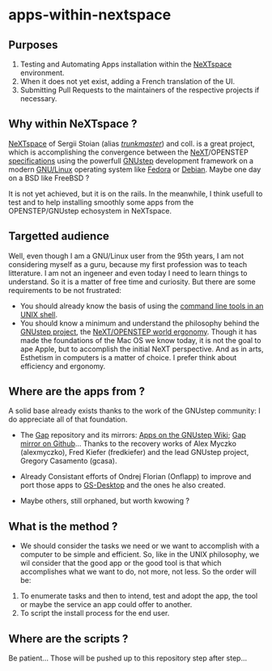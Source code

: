 # apps-within-nextspace

## Purposes
1) Testing and Automating Apps installation within the [NeXTspace](https://github.com/trunkmaster/nextspace) environment.
2) When it does not yet exist, adding a French translation of the UI.
3) Submitting Pull Requests to the maintainers of the respective projects if necessary.

## Why within NeXTspace ?
[NeXTspace](https://github.com/trunkmaster/nextspace) of Sergii Stoian (alias [*trunkmaster*](https://trunkmaster.github.io/)) and coll. is a great project, which is accomplishing the convergence between the [NeXT](https://www.nextcomputers.org/forums/index.php)/OPENSTEP [specifications](https://www.gnustep.org/resources/OpenStepSpec/OpenStepSpec.html) using the powerfull [GNUstep](https://www.gnustep.org/) development framework on a modern [GNU/Linux](https://www.gnu.org/gnu/gnu-linux-faq.html) operating system like [Fedora](https://fedoraproject.org/) or [Debian](https://www.debian.org/). Maybe one day on a BSD like FreeBSD ?

It is not yet achieved, but it is on the rails.
In the meanwhile, I think usefull to test and to help installing smoothly some apps from the OPENSTEP/GNUstep echosystem in NeXTspace.

## Targetted audience
Well, even though I am a GNU/Linux user from the 95th years, I am not considering myself as a guru, because my first profession was to teach litterature. I am not an ingeneer and even today I need to learn things to understand. So it is a matter of free time and curiosity. But there are some requirements to be not frustrated:
- You should already know the basis of using the [command line tools in an UNIX shell](https://swcarpentry.github.io/shell-novice/reference.html).
- You should know a minimum and understand the philosophy behind the [GNUstep project](https://www.gnustep.org/), the [NeXT/OPENSTEP world ergonomy](https://youtu.be/Nc3VttWuslw?si=INLvOjqU3KFiN_zC). Though it has made the foundations of the Mac OS we know today, it is not the goal to ape Apple, but to accomplish the initial NeXT perspective. And as in arts, Esthetism in computers is a matter of choice. I prefer think about efficiency and ergonomy.

## Where are the apps from ?
A solid base already exists thanks to the work of the GNUstep community: I do appreciate all of that foundation.

- The [Gap](https://gap.nongnu.org/) repository and its mirrors: [Apps on the GNUstep Wiki](https://mediawiki.gnustep.org/index.php/Category:Applications); [Gap mirror on Github](https://github.com/gnustep/gap)... Thanks to the recovery works of Alex Myczko (alexmyczko), Fred Kiefer (fredkiefer) and the lead GNUstep project, Gregory Casamento (gcasa).

- Already Consistant efforts of Ondrej Florian (Onflapp) to improve and port those apps to [GS-Desktop](https://github.com/onflapp/gs-desktop) and the ones he also created.
- Maybe others, still orphaned, but worth kwowing ?

## What is the method ?
- We should consider the tasks we need or we want to accomplish with a computer to be simple and efficient. So, like in the UNIX philosophy, we wil consider that the good app or the good tool is that which accomplishes what we want to do, not more, not less. So the order will be:
1) To enumerate tasks and then to intend, test and adopt the app, the tool or maybe the service an app could offer to another.
2) To script the install process for the end user.

## Where are the scripts ?
Be patient... Those will be pushed up to this repository step after step...
